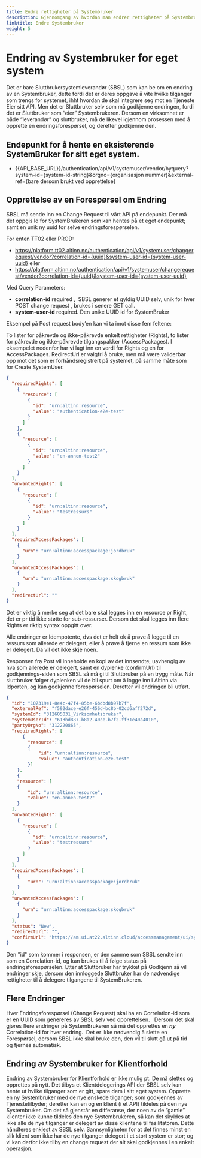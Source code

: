 ```yaml
---
title: Endre rettigheter på Systembruker
description: Gjennomgang av hvordan man endrer rettigheter på Systembruker for eget system og for klientforhold
linktitle: Endre Systembruker
weight: 5
---
```


# Endring av Systembruker for eget system  

Det er bare Sluttbrukersystemleverandør (SBSL) som kan be om en endring av en Systembruker, dette fordi det er deres oppgave å vite hvilke tilganger som trengs for systemet, ihht hvordan de skal integrere seg mot en Tjeneste Eier sitt API. Men det er Sluttbruker selv som må godkjenne endringen, fordi det er Sluttbruker som “eier” Systembrukeren. Dersom en virksomhet er både “leverandør” og sluttbruker, må de likevel igjennom prosessen med å opprette en endringsforespørsel, og deretter godkjenne den.

## Endepunkt for å hente en eksisterende SystemBruker for sitt eget system.
- {{API_BASE_URL}}/authentication/api/v1/systemuser/vendor/byquery?system-id={system-id-string}&orgno={organisasjon nummer}&external-ref={bare dersom brukt ved opprettelse}

## Opprettelse av en Forespørsel om Endring 

SBSL må sende inn en Change Request til vårt API på endepunkt. Der må det oppgis Id for SystemBrukeren som kan hentes på et eget endepunkt; samt en unik ny uuid for selve endringsforespørselen. 

For enten TT02 eller PROD:
- https://platform.tt02.altinn.no/authentication/api/v1/systemuser/changerequest/vendor?correlation-id={uuid}&system-user-id={system-user-uuid}
eller
- https://platform.altinn.no/authentication/api/v1/systemuser/changerequest/vendor?correlation-id={uuid}&system-user-id={system-user-uuid}

Med Query Parameters: 
- **correlation-id** required ,  SBSL generer et gyldig UUID selv, unik for hver POST change request , brukes i senere GET call.
- **system-user-id** required. Den unike UUID id for SystemBruker

Eksempel på Post request body’en kan vi ta imot disse fem feltene:

To lister for påkrevde og ikke-påkrevde enkelt rettigheter (Rights), to lister for påkrevde og ikke-påkrevde tilgangspakker (AccessPackages). I eksempelet nedenfor har vi lagt inn en verdi for Rights og en for AccessPackages. RedirectUrl er valgfri å bruke, men må være validerbar opp mot det som er forhåndsregistrert på systemet, på samme måte som for Create SystemUser.

```json
{
  "requiredRights": [
    {
      "resource": [
        {
          "id": "urn:altinn:resource",
          "value": "authentication-e2e-test"
        }
      ]
    },
    {
      "resource": [
        {
          "id": "urn:altinn:resource",
          "value": "en-annen-test2"
        }
      ]
    }
  ],
  "unwantedRights": [
    {
      "resource": [
        {
          "id": "urn:altinn:resource",
          "value": "testressurs"
        }
      ]
    }
  ],
  "requiredAccessPackages": [
    {
      "urn": "urn:altinn:accesspackage:jordbruk"
    }
  ],
  "unwantedAccessPackages": [
    {
      "urn": "urn:altinn:accesspackage:skogbruk"
    }
  ],
  "redirectUrl": ""
}
```

Det er viktig å merke seg at det bare skal legges inn en resource pr Right, det er pr tid ikke støtte for sub-ressurser. Dersom det skal legges inn flere Rights er riktig syntax oppgitt over.

Alle endringer er Idempotente, dvs det er helt ok å prøve å legge til en ressurs som allerede er delegert, eller å prøve å fjerne en ressurs som ikke er delegert. Da vil det ikke skje noen.

Responsen fra Post vil inneholde en kopi av det innsendte, uavhengig av hva som allerede er delegert, samt en dyplenke (confirmUrl) til godkjennings-siden som SBSL så må gi til Sluttbruker på en trygg måte. Når sluttbruker følger dyplenken vil de bli spurt om å logge inn i Altinn via Idporten, og kan godkjenne forespørselen. Deretter vil endringen bli utført.

```json
{
  "id": "107319e1-8e4c-47f4-85be-6bdbd8b97b7f",
  "externalRef": "f592dace-e26f-456d-bc8b-02cd6aff272d",
  "systemId": "312605031_Virksomhetsbruker",
  "systemUserId": "613bd887-b8a2-40ce-b7f2-ff31e40a4010",
  "partyOrgNo": "312220865",
  "requiredRights": [
	  {
		"resource": [
		{
			"id": "urn:altinn:resource",
			"value": "authentication-e2e-test"
		}]
	},
	{
	"resource": [
	{
		"id": "urn:altinn:resource",
		"value": "en-annen-test2"
	}
  ],
  "unwantedRights": [
    {
      "resource": [
        {
          "id": "urn:altinn:resource",
          "value": "testressurs"
        }
      ]
    }
  ],
  "requiredAccessPackages": [
	{
		"urn": "urn:altinn:accesspackage:jordbruk"
	}
  ],
  "unwantedAccessPackages": [
    {
      "urn": "urn:altinn:accesspackage:skogbruk"
    }
  ],
  "status": "New",
  "redirectUrl": "",
  "confirmUrl": "https://am.ui.at22.altinn.cloud/accessmanagement/ui/systemuser/changerequest?id=107319e1-8e4c-47f4-85be-6bdbd8b97b7f&DONTCHOOSEREPORTEE=true"
}
```

Den "id" som kommer i responsen, er den samme som SBSL sendte inn som en Correlation-id, og kan brukes til å følge status på endringsforespørselen. Etter at Sluttbruker har trykket på Godkjenn så vil endringer skje, dersom den innloggede Sluttbruker har de nødvendige rettigheter til å delegere tilgangene til SystemBrukeren.

## Flere Endringer 

Hver Endringsforespørsel (Change Request) skal ha en Correlation-id som er en UUID som genereres av SBSL selv ved opprettelsen.  
Dersom det skal gjøres flere endringer på SystemBrukeren så må det opprettes en **_ny_** Correlation-id for hver endring. 
Det er ikke nødvendig å slette en Forespørsel, dersom SBSL ikke skal bruke den, den vil til slutt gå ut på tid og fjernes automatisk.

## Endring av Systembruker for Klientforhold 

Endring av Systembruker for Klientforhold er ikke mulig pt. De må slettes og opprettes på nytt. Det tilbys et Klientdelegerings API der SBSL selv kan hente ut hvilke tilganger som er gitt, spare dem i sitt eget system. Opprette en ny Systembruker med de nye ønskede tilganger; som godkjennes av Tjenestetilbyder; deretter kan en og en klient (i et API) tildeles på den nye Systembruker. Om det så gjenstår en differanse, der noen av de “gamle” klienter ikke kunne tildeles den nye Systembrukeren, så kan det skyldes at ikke alle de nye tilganger er delegert av disse klientene til fasilitatoren. Dette håndteres enklest av SBSL selv. Sannsynligheten for at det finnes minst en slik klient som ikke har de nye tilganger delegert i et stort system er stor; og vi kan derfor ikke tilby en change request der alt skal godkjennes i en enkelt operasjon.
